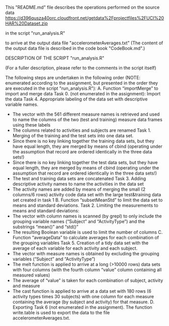 This "README.md" file describes the operations performed on the source data
https://d396qusza40orc.cloudfront.net/getdata%2Fprojectfiles%2FUCI%20HAR%20Dataset.zip

in the script "run_analysis.R"

to arrive at the output data file "accelerometerAverages.txt"
(The content of the output data file is described in the code book "CodeBook.md".)

DESCRIPTION OF THE SCRIPT "run_analysis.R"

(For a fuller description, please refer to the comments in the script itself)

The following steps are undertaken in the following order (NOTE: enumerated according to the assignment, but presented in the order they are executed in the script "run_analysis.R"):
A. Function “importMerge” to import and merge data
Task 0. (not enumerated in the assignment): Import the data
Task 4. Appropriate labeling of the data set with descriptive variable names. 
-	The vector with the 561 different measure names is retrieved and used to name the columns of the two (test and training) measure data frames using these labels
-	The columns related to activities and subjects are renamed
Task 1. Merging of the training and the test sets into one data set.
-	Since there is no key linking together the training data sets, but they have equal length,  they are merged by means of cbind (operating under the assumption that record are ordered identically in the three data sets!)
-	Since there is no key linking together the test data sets, but they have equal length,  they are merged by means of cbind (operating under the assumption that record are ordered identically in the three data sets!)
-	The test and training data sets are concatenated
Task 3. Adding descriptive activity names to name the activities in the data set
-	The activity names are added by means of merging the small (2 columns/6 rows) activity code data set with the large test&training data set created in task 1
B. Function “subsetMeanStd” to limit the data set to means and standard deviations.
Task 2. Limiting the measurements to means and standard deviations:
-	The vector with column names is scanned (by grepl) to only include the grouping variable names (“Subject” and “ActivityType”) and the substrings “mean()” and “std()”
-	 The resulting Boolean variable is used to limit the number of columns
C. Function “averageData” to calculate averages for each combination of the grouping variables
Task 5. Creation of a tidy data set with the average of each variable for each activity and each subject.
-	The vector with measure names is obtained by excluding the grouping variables (“Subject” and “ActivityType”)
-	The melt function is applied to arrive at a long (>10000 rows) data sets with four columns (with the fourth column “value” column containing all measured values)
-	The average of “value” is taken for each combination of subject, activity and measure
-	The cast function is applied to arrive at a data set with 180 rows (6 activity types times 30 subjects) with one column for each measure containing the average (by subject and activity) for that measure.
D. Exporting
Task 6 (not enumerated in the assignment). The function write.table is used to export the data to the file accelerometerAverages.txt.
